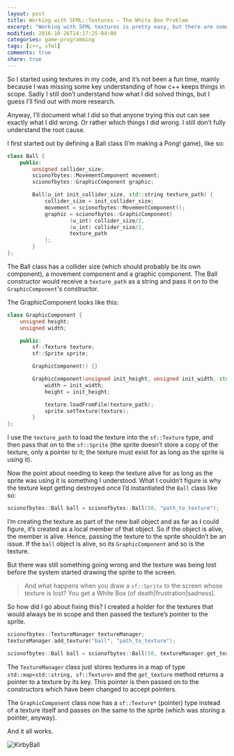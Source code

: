 ```yaml
---
layout: post
title: Working with SFML::Textures — The White Box Problem
excerpt: "Working with SFML textures is pretty easy, but there are some things you'll still have to watch out for."
modified: 2016-10-26T14:17:25-04:00
categories: game-programming
tags: [c++, sfml]
comments: true
share: true
---
```


So I started using textures in my code, and it’s not been a fun time, mainly because I was missing some key understanding of how c++ keeps things in scope. Sadly I still don’t understand how what I did solved things, but I guess I’ll find out with more research.

Anyway, I’ll document what I did so that anyone trying this out can see exactly what I did wrong. Or rather which things I did wrong. I still don’t fully understand the root cause.

I first started out by defining a Ball class (I’m making a Pong! game), like so:

```cpp
class Ball {
    public:
        unsigned collider_size;
        scionofbytes::MovementComponent movement;
        scionofbytes::GraphicComponent graphic;

        Ball(u_int init_collider_size, std::string texture_path) {
            collider_size = init_collider_size;
            movement = scionofbytes::MovementComponent();
            graphic = scionofbytes::GraphicComponent(
                    (u_int) collider_size/2,
                    (u_int) collider_size/2,
                    texture_path
            );
        }
};
```

The Ball class has a collider size (which should probably be its own component), a movement component and a graphic component. The Ball constructor would receive a `texture_path` as a string and pass it on to the `GraphicComponent`'s constructor.

The GraphicComponent looks like this:

```cpp
class GraphicComponent {
    unsigned height;
    unsigned width;

    public:
        sf::Texture texture;
        sf::Sprite sprite;

        GraphicComponent() {}

        GraphicComponent(unsigned init_height, unsigned init_width, std::string texture_path) {
            width = init_width;
            height = init_height;

            texture.loadFromFile(texture_path);
            sprite.setTexture(texture);
        }
};
```

I use the `texture_path` to load the texture into the `sf::Texture` type, and then pass that on to the `sf::Sprite` (the sprite doesn’t store a copy of the texture, only a pointer to it; the texture must exist for as long as the sprite is using it).

Now the point about needing to keep the texture alive for as long as the sprite was using it is something I understood. What I couldn’t figure is why the texture kept getting destroyed once I’d instantiated the `Ball` class like so:

```cpp
scionofbytes::Ball ball = scionofbytes::Ball(50, "path_to_texture");
```

I’m creating the texture as part of the new ball object and as far as I could figure, it’s created as a local member of that object. So if the object is alive, the member is alive. Hence, passing the texture to the sprite shouldn’t be an issue. If the `ball` object is alive, so its `GraphicComponent` and so is the texture.

But there was still something going wrong and the texture was being lost before the system started drawing the sprite to the screen.

> And what happens when you draw a `sf::Sprite` to the screen whose texture is lost? You get a White Box (of death|frustration|sadness).

So how did I go about fixing this? I created a holder for the textures that would always be in scope and then passed the texture’s pointer to the sprite.

```cpp
scionofbytes::TextureManager textureManager;
textureManager.add_texture("ball", "path_to_texture");

scionofbytes::Ball ball = scionofbytes::Ball(50, textureManager.get_texture("ball"));
```

The `TextureManager` class just stores textures in a map of type `std::map<std::string, sf::Texture>` and the `get_texture` method returns a pointer to a texture by its key. This pointer is then passed on to the constructors which have been changed to accept pointers.

The `GraphicComponent` class now has a `sf::Texture*` (pointer) type instead of a texture itself and passes on the same to the sprite (which was storing a pointer, anyway).

And it all works.

![KirbyBall](http://i.imgur.com/kx5lejh.png)
